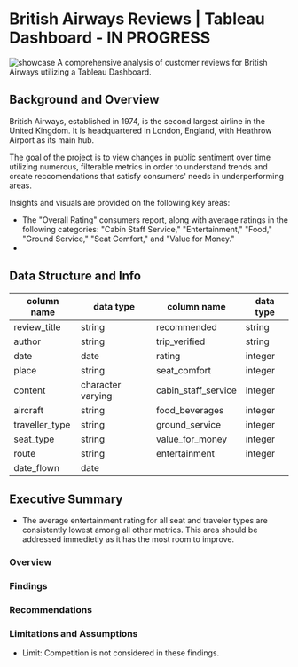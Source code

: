 # British Airways Reviews | Tableau Dashboard - IN PROGRESS
![showcase](https://github.com/user-attachments/assets/04bbc344-f620-4a7e-9dd8-e367f73d5fe7)
A comprehensive analysis of customer reviews for British Airways utilizing a Tableau Dashboard.
## Background and Overview
British Airways, established in 1974, is the second largest airline in the United Kingdom. It is headquartered in London, England, with Heathrow Airport as its main hub. 

The goal of the project is to view changes in public sentiment over time utilizing numerous, filterable metrics in order to understand trends and create reccomendations that satisfy consumers' needs in underperforming areas.  

Insights and visuals are provided on the following key areas:
- The "Overall Rating" consumers report, along with average ratings in the following categories: "Cabin Staff Service," "Entertainment," "Food," "Ground Service," "Seat Comfort," and "Value for Money." 
- 


## Data Structure and Info
|   column name       |     data type     |     column name     | data type           |   
|  -------------------| ------------------| ------------------- |---------------------|           
|   review_title      |    string         |       recommended   |       string        |
|       author        |       string      |     trip_verified   |    string           |
|     date            |     date          |     rating          |     integer         |
|    place            |     string        |      seat_comfort   |      integer        |     
|     content         |character varying  | cabin_staff_service |  integer            |    
|   aircraft          |     string        | food_beverages      | integer             |
| traveller_type      |       string      |  ground_service     | integer             |
|     seat_type       |       string      | value_for_money     | integer             |
|     route           |       string      | entertainment       | integer             |
| date_flown          |        date       |
## Executive Summary
- The average entertainment rating for all seat and traveler types are consistently lowest among all other metrics. This area should be addressed immedietly as it has the most room to improve.    
### Overview
### Findings
### Recommendations
### Limitations and Assumptions
- Limit: Competition is not considered in these findings.

